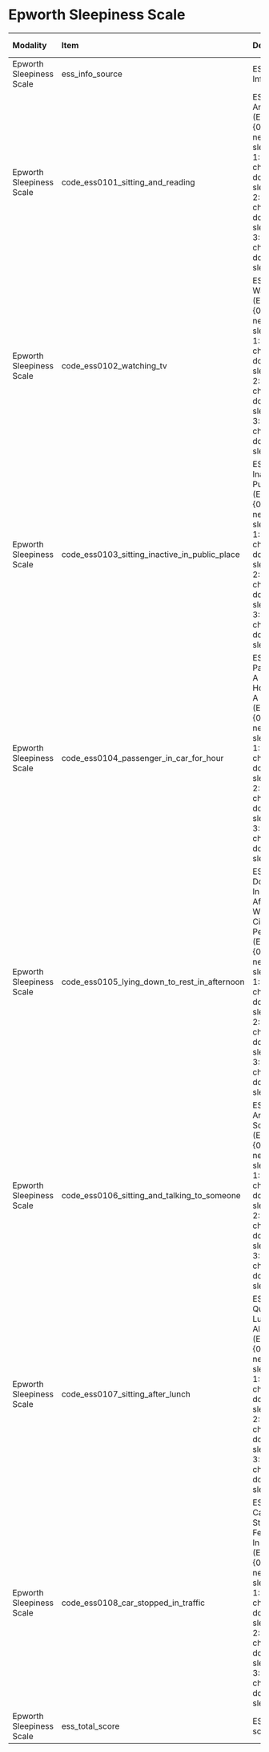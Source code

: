 # Epworth Sleepiness Scale

| Modality                 | Item                                          | Description                                                                                                                                                                                                                              | ItemType   | Required   | Values            |   Unnamed: 13 |
|:-------------------------|:----------------------------------------------|:-----------------------------------------------------------------------------------------------------------------------------------------------------------------------------------------------------------------------------------------|:-----------|:-----------|:------------------|--------------:|
| Epworth Sleepiness Scale | ess_info_source                               | ESS Source Of Information                                                                                                                                                                                                                | string     | nullable   | nan               |           nan |
| Epworth Sleepiness Scale | code_ess0101_sitting_and_reading              | ESS - Sitting And Reading (ESS0101) {0:"would never doze or sleep", 1:"slight chance of dozing or sleeping", 2:"moderate chance of dozing or sleeping", 3:"high chance of dozing or sleeping"}                                           | integer    | nullable   | y.isin([0,1,2,3]) |           nan |
| Epworth Sleepiness Scale | code_ess0102_watching_tv                      | ESS - Watching TV (ESS0102) {0:"would never doze or sleep", 1:"slight chance of dozing or sleeping", 2:"moderate chance of dozing or sleeping", 3:"high chance of dozing or sleeping"}                                                   | integer    | nullable   | y.isin([0,1,2,3]) |           nan |
| Epworth Sleepiness Scale | code_ess0103_sitting_inactive_in_public_place | ESS - Sitting, Inactive In A Public Place (ESS0103) {0:"would never doze or sleep", 1:"slight chance of dozing or sleeping", 2:"moderate chance of dozing or sleeping", 3:"high chance of dozing or sleeping"}                           | integer    | nullable   | y.isin([0,1,2,3]) |           nan |
| Epworth Sleepiness Scale | code_ess0104_passenger_in_car_for_hour        | ESS - As A Passenger In A Car For An Hour Without A Break (ESS0104) {0:"would never doze or sleep", 1:"slight chance of dozing or sleeping", 2:"moderate chance of dozing or sleeping", 3:"high chance of dozing or sleeping"}           | integer    | nullable   | y.isin([0,1,2,3]) |           nan |
| Epworth Sleepiness Scale | code_ess0105_lying_down_to_rest_in_afternoon  | ESS - Lying Down To Rest In The Afternoon When Circumstances Permit (ESS0105) {0:"would never doze or sleep", 1:"slight chance of dozing or sleeping", 2:"moderate chance of dozing or sleeping", 3:"high chance of dozing or sleeping"} | integer    | nullable   | y.isin([0,1,2,3]) |           nan |
| Epworth Sleepiness Scale | code_ess0106_sitting_and_talking_to_someone   | ESS - Sitting And Talking To Someone (ESS0106) {0:"would never doze or sleep", 1:"slight chance of dozing or sleeping", 2:"moderate chance of dozing or sleeping", 3:"high chance of dozing or sleeping"}                                | integer    | nullable   | y.isin([0,1,2,3]) |           nan |
| Epworth Sleepiness Scale | code_ess0107_sitting_after_lunch              | ESS - Sitting Quietly After A Lunch Without Alcohol (ESS0107) {0:"would never doze or sleep", 1:"slight chance of dozing or sleeping", 2:"moderate chance of dozing or sleeping", 3:"high chance of dozing or sleeping"}                 | integer    | nullable   | y.isin([0,1,2,3]) |           nan |
| Epworth Sleepiness Scale | code_ess0108_car_stopped_in_traffic           | ESS - In A Car, While Stopped For A Few Minutes In The Traffic (ESS0108) {0:"would never doze or sleep", 1:"slight chance of dozing or sleeping", 2:"moderate chance of dozing or sleeping", 3:"high chance of dozing or sleeping"}      | integer    | nullable   | y.isin([0,1,2,3]) |           nan |
| Epworth Sleepiness Scale | ess_total_score                               | ESS - Total score                                                                                                                                                                                                                        | integer    | nullable   | (y>=0) & (y<=24)  |           nan |